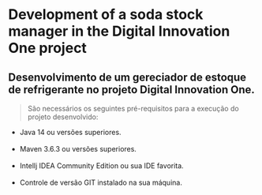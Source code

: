# Development of a soda stock manager in the Digital Innovation One project 
## Desenvolvimento de um gereciador de estoque de refrigerante no projeto Digital Innovation One.

> São necessários os seguintes pré-requisitos para a execução do projeto desenvolvido:
<ul>   

<li>Java 14 ou versões superiores.</li><br>
<li>Maven 3.6.3 ou versões superiores.</li><br>
<li>Intellj IDEA Community Edition ou sua IDE favorita.</li><br>
<li>Controle de versão GIT instalado na sua máquina.</li><br>
  
</ul>
